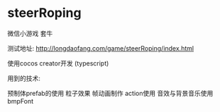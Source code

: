 # steerRoping
微信小游戏 套牛

测试地址: http://longdaofang.com/game/steerRoping/index.html

使用cocos creator开发 (typescript)

用到的技术:

预制体prefab的使用
粒子效果
帧动画制作
action使用
音效与背景音乐使用
bmpFont


